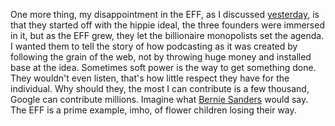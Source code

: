 One more thing, my disappointment in the EFF, as I discussed <a href="http://scripting.com/2020/07/10/225547.html?title=anEffToWatchTheEff">yesterday</a>, is that they started off with the hippie ideal, the three founders were immersed in it, but as the EFF grew, they let the billionaire monopolists set the agenda. I wanted them to tell the story of how podcasting as it was created by following the grain of the web, not by throwing huge money and installed base at the idea. Sometimes soft power is the way to get something done. They wouldn't even listen, that's how little respect they have for the individual. Why should they, the most I can contribute is a few thousand, Google can contribute millions. Imagine what <a href="https://www.youtube.com/watch?v=69w_CXFR7tE&feature=youtu.be&t=8">Bernie Sanders</a> would say. The EFF is a prime example, imho, of flower children losing their way. 
